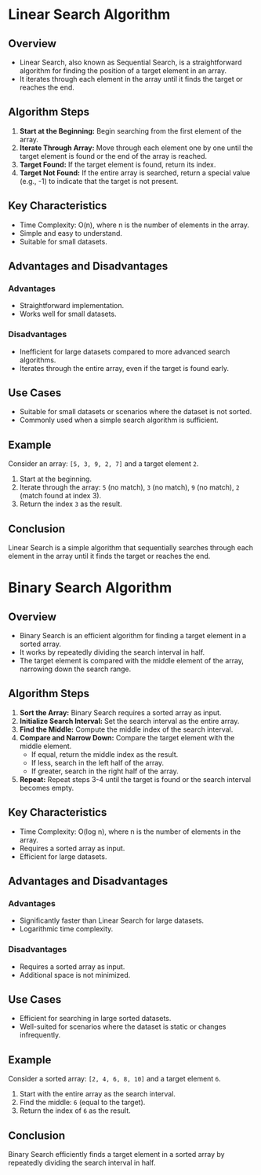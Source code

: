 # Linear Search Algorithm

## Overview

- Linear Search, also known as Sequential Search, is a straightforward algorithm for finding the position of a target
  element in an array.
- It iterates through each element in the array until it finds the target or reaches the end.

## Algorithm Steps

1. **Start at the Beginning:** Begin searching from the first element of the array.
2. **Iterate Through Array:** Move through each element one by one until the target element is found or the end of the
   array is reached.
3. **Target Found:** If the target element is found, return its index.
4. **Target Not Found:** If the entire array is searched, return a special value (e.g., -1) to indicate that the target
   is not present.

## Key Characteristics

- Time Complexity: O(n), where n is the number of elements in the array.
- Simple and easy to understand.
- Suitable for small datasets.

## Advantages and Disadvantages

### Advantages

- Straightforward implementation.
- Works well for small datasets.

### Disadvantages

- Inefficient for large datasets compared to more advanced search algorithms.
- Iterates through the entire array, even if the target is found early.

## Use Cases

- Suitable for small datasets or scenarios where the dataset is not sorted.
- Commonly used when a simple search algorithm is sufficient.

## Example

Consider an array: `[5, 3, 9, 2, 7]` and a target element `2`.

1. Start at the beginning.
2. Iterate through the array: `5` (no match), `3` (no match), `9` (no match), `2` (match found at index 3).
3. Return the index `3` as the result.

## Conclusion

Linear Search is a simple algorithm that sequentially searches through each element in the array until it finds the
target or reaches the end.

# Binary Search Algorithm

## Overview

- Binary Search is an efficient algorithm for finding a target element in a sorted array.
- It works by repeatedly dividing the search interval in half.
- The target element is compared with the middle element of the array, narrowing down the search range.

## Algorithm Steps

1. **Sort the Array:** Binary Search requires a sorted array as input.
2. **Initialize Search Interval:** Set the search interval as the entire array.
3. **Find the Middle:** Compute the middle index of the search interval.
4. **Compare and Narrow Down:** Compare the target element with the middle element.
    - If equal, return the middle index as the result.
    - If less, search in the left half of the array.
    - If greater, search in the right half of the array.
5. **Repeat:** Repeat steps 3-4 until the target is found or the search interval becomes empty.

## Key Characteristics

- Time Complexity: O(log n), where n is the number of elements in the array.
- Requires a sorted array as input.
- Efficient for large datasets.

## Advantages and Disadvantages

### Advantages

- Significantly faster than Linear Search for large datasets.
- Logarithmic time complexity.

### Disadvantages

- Requires a sorted array as input.
- Additional space is not minimized.

## Use Cases

- Efficient for searching in large sorted datasets.
- Well-suited for scenarios where the dataset is static or changes infrequently.

## Example

Consider a sorted array: `[2, 4, 6, 8, 10]` and a target element `6`.

1. Start with the entire array as the search interval.
2. Find the middle: `6` (equal to the target).
3. Return the index of `6` as the result.

## Conclusion

Binary Search efficiently finds a target element in a sorted array by repeatedly dividing the search interval in half.



